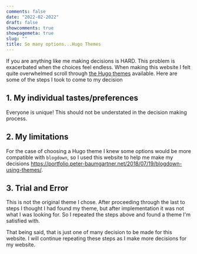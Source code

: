 ```yaml
---
comments: false
date: "2022-02-2022"
draft: false
showcomments: true
showpagemeta: true
slug: ""
title: So many options...Hugo Themes
---
```


If you are anything like me making decisions is HARD. This problem is exacerbated when the choices feel endless. When making this website I felt quite overwhelmed scroll through [the Hugo themes](https://themes.gohugo.io/) available. Here are some of the steps I took to come to my decision 

## 1. My individual tastes/preferences 

Everyone is unique! This should not be understated in the decision making process.

## 2. My limitations

For the case of choosing a Hugo theme I knew some options would be more compatible with `blogdown`, so I used this website to help me make my decisions https://portfolio.peter-baumgartner.net/2018/07/19/blogdown-using-themes/. 

## 3. Trial and Error 

This is not the original theme I chose. After proceeding through the last to steps I thought I had found my theme, but after implementation it was not what I was looking for. So I repeated the steps above and found a theme I'm satisfied with.

That being said, that is just one of many decision to be made for this website. I will continue repeating these steps as I make more decisions for my website.